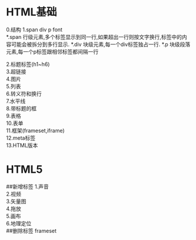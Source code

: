 # HTML基础
0.结构
1.span div p font  
  *.span 行级元素,多个标签显示到同一行,如果超出一行则按文字换行,标签中的内容可能会被拆分到多行显示.
  *.div 块级元素,每一个div标签独占一行.
  *.p 块级段落元素,每一个p标签跟相邻标签都间隔一行
  
2.标题标签(h1~h6)  
3.超链接  
4.图片  
5.列表  
6.转义符和换行  
7.水平线  
8.带标题的框  
9.表格  
10.表单  
11.框架(frameset,iframe)  
12.meta标签  
13.HTML版本  
# HTML5
##新增标签
1.声音  
2.视频  
3.矢量图  
4.拖放  
5.画布  
6.地理定位  
##删除标签
frameset  
